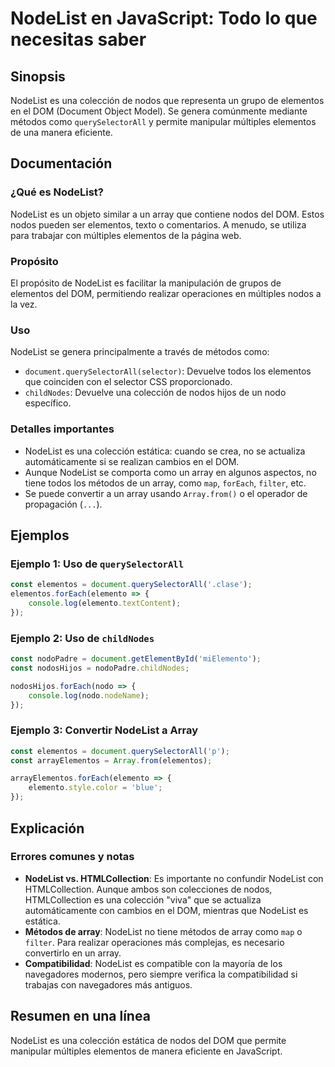 <!--
Meta Description: # NodeList en JavaScript: Todo lo que necesitas saber ## Sinopsis NodeList es una colección de nodos que representa un grupo de elementos en el DOM (D...
Meta Keywords: nodelist, elementos, array, que, una
-->

# NodeList en JavaScript: Todo lo que necesitas saber

## Sinopsis
NodeList es una colección de nodos que representa un grupo de elementos en el DOM (Document Object Model). Se genera comúnmente mediante métodos como `querySelectorAll` y permite manipular múltiples elementos de una manera eficiente.

## Documentación
### ¿Qué es NodeList?
NodeList es un objeto similar a un array que contiene nodos del DOM. Estos nodos pueden ser elementos, texto o comentarios. A menudo, se utiliza para trabajar con múltiples elementos de la página web.

### Propósito
El propósito de NodeList es facilitar la manipulación de grupos de elementos del DOM, permitiendo realizar operaciones en múltiples nodos a la vez.

### Uso
NodeList se genera principalmente a través de métodos como:
- `document.querySelectorAll(selector)`: Devuelve todos los elementos que coinciden con el selector CSS proporcionado.
- `childNodes`: Devuelve una colección de nodos hijos de un nodo específico.

### Detalles importantes
- NodeList es una colección estática: cuando se crea, no se actualiza automáticamente si se realizan cambios en el DOM.
- Aunque NodeList se comporta como un array en algunos aspectos, no tiene todos los métodos de un array, como `map`, `forEach`, `filter`, etc.
- Se puede convertir a un array usando `Array.from()` o el operador de propagación (`...`).

## Ejemplos
### Ejemplo 1: Uso de `querySelectorAll`
```javascript
const elementos = document.querySelectorAll('.clase');
elementos.forEach(elemento => {
    console.log(elemento.textContent);
});
```

### Ejemplo 2: Uso de `childNodes`
```javascript
const nodoPadre = document.getElementById('miElemento');
const nodosHijos = nodoPadre.childNodes;

nodosHijos.forEach(nodo => {
    console.log(nodo.nodeName);
});
```

### Ejemplo 3: Convertir NodeList a Array
```javascript
const elementos = document.querySelectorAll('p');
const arrayElementos = Array.from(elementos);

arrayElementos.forEach(elemento => {
    elemento.style.color = 'blue';
});
```

## Explicación
### Errores comunes y notas
- **NodeList vs. HTMLCollection**: Es importante no confundir NodeList con HTMLCollection. Aunque ambos son colecciones de nodos, HTMLCollection es una colección "viva" que se actualiza automáticamente con cambios en el DOM, mientras que NodeList es estática.
- **Métodos de array**: NodeList no tiene métodos de array como `map` o `filter`. Para realizar operaciones más complejas, es necesario convertirlo en un array.
- **Compatibilidad**: NodeList es compatible con la mayoría de los navegadores modernos, pero siempre verifica la compatibilidad si trabajas con navegadores más antiguos.

## Resumen en una línea
NodeList es una colección estática de nodos del DOM que permite manipular múltiples elementos de manera eficiente en JavaScript.